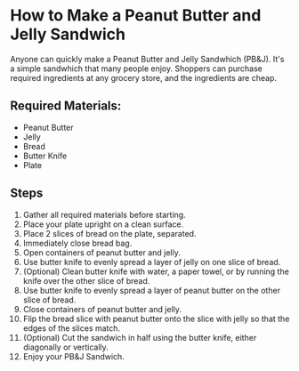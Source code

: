 # How to Make a Peanut Butter and Jelly Sandwich
Anyone can quickly make a Peanut Butter and Jelly Sandwhich (PB&J). It's a simple sandwhich that many people enjoy. Shoppers can purchase required ingredients at any grocery store, and the ingredients are cheap.
## Required Materials:
* Peanut Butter
* Jelly
* Bread
* Butter Knife
* Plate

## Steps
1. Gather all required materials before starting.
2. Place your plate upright on a clean surface.
3. Place 2 slices of bread on the plate, separated.
4. Immediately close bread bag.
5. Open containers of peanut butter and jelly.
6. Use butter knife to evenly spread a layer of jelly on one slice of bread.
7. (Optional) Clean butter knife with water, a paper towel, or by running the knife over the other slice of bread.
8. Use butter knife to evenly spread a layer of peanut butter on the other slice of bread.
9. Close containers of peanut butter and jelly.
10. Flip the bread slice with peanut butter onto the slice with jelly so that the edges of the slices match.
11. (Optional) Cut the sandwich in half using the butter knife, either diagonally or vertically.
12. Enjoy your PB&J Sandwich.
